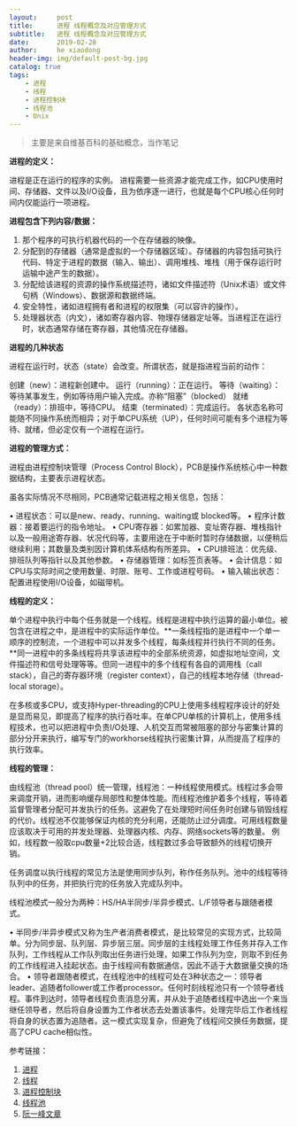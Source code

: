 ```yaml
---
layout:     post
title:      进程 线程概念及对应管理方式
subtitle:   进程 线程概念及对应管理方式
date:       2019-02-28
author:     he xiaodong
header-img: img/default-post-bg.jpg
catalog: true
tags:
    - 进程
    - 线程
    - 进程控制块
    - 线程池
    - Unix
---
```


> 主要是来自维基百科的基础概念，当作笔记

**进程的定义：**

进程是正在运行的程序的实例。
进程需要一些资源才能完成工作，如CPU使用时间、存储器、文件以及I/O设备，且为依序逐一进行，也就是每个CPU核心任何时间内仅能运行一项进程。

**进程包含下列内容/数据：**

1. 那个程序的可执行机器代码的一个在存储器的映像。
2. 分配到的存储器（通常是虚拟的一个存储器区域）。存储器的内容包括可执行代码、特定于进程的数据（输入、输出）、调用堆栈、堆栈（用于保存运行时运输中途产生的数据）。
3. 分配给该进程的资源的操作系统描述符，诸如文件描述符（Unix术语）或文件句柄（Windows）、数据源和数据终端。
4. 安全特性，诸如进程拥有者和进程的权限集（可以容许的操作）。
5. 处理器状态（内文），诸如寄存器内容、物理存储器定址等。当进程正在运行时，状态通常存储在寄存器，其他情况在存储器。

**进程的几种状态**

进程在运行时，状态（state）会改变。所谓状态，就是指进程当前的动作：

创建（new）：进程新创建中。
运行（running）：正在运行。
等待（waiting）：等待某事发生，例如等待用户输入完成。亦称“阻塞”（blocked）
就绪（ready）：排班中，等待CPU。
结束（terminated）：完成运行。
各状态名称可能随不同操作系统而相异；对于单CPU系统（UP），任何时间可能有多个进程为等待、就绪，但必定仅有一个进程在运行。

**进程的管理方式：**

进程由进程控制块管理（Process Control Block），PCB是操作系统核心中一种数据结构，主要表示进程状态。

虽各实际情况不尽相同，PCB通常记载进程之相关信息，包括：

•	进程状态：可以是new、ready、running、waiting或 blocked等。
•	程序计数器：接着要运行的指令地址。
•	CPU寄存器：如累加器、变址寄存器、堆栈指针以及一般用途寄存器、状况代码等，主要用途在于中断时暂时存储数据，以便稍后继续利用；其数量及类别因计算机体系结构有所差异。
•	CPU排班法：优先级、排班队列等指针以及其他参数。
•	存储器管理：如标签页表等。
•	会计信息：如CPU与实际时间之使用数量、时限、账号、工作或进程号码。
•	输入输出状态：配置进程使用I/O设备，如磁带机。



**线程的定义：**

单个进程中执行中每个任务就是一个线程。线程是进程中执行运算的最小单位。被包含在进程之中，是进程中的实际运作单位。**一条线程指的是进程中一个单一顺序的控制流，一个进程中可以并发多个线程，每条线程并行执行不同的任务。**同一进程中的多条线程将共享该进程中的全部系统资源，如虚拟地址空间，文件描述符和信号处理等等。但同一进程中的多个线程有各自的调用栈（call stack），自己的寄存器环境（register context），自己的线程本地存储（thread-local storage）。

在多核或多CPU，或支持Hyper-threading的CPU上使用多线程程序设计的好处是显而易见，即提高了程序的执行吞吐率。在单CPU单核的计算机上，使用多线程技术，也可以把进程中负责I/O处理、人机交互而常被阻塞的部分与密集计算的部分分开来执行，编写专门的workhorse线程执行密集计算，从而提高了程序的执行效率。

**线程的管理：**

由线程池（thread pool）统一管理，线程池：一种线程使用模式。线程过多会带来调度开销，进而影响缓存局部性和整体性能。而线程池维护着多个线程，等待着监督管理者分配可并发执行的任务。这避免了在处理短时间任务时创建与销毁线程的代价。线程池不仅能够保证内核的充分利用，还能防止过分调度。可用线程数量应该取决于可用的并发处理器、处理器内核、内存、网络sockets等的数量。 例如，线程数一般取cpu数量+2比较合适，线程数过多会导致额外的线程切换开销。

任务调度以执行线程的常见方法是使用同步队列，称作任务队列。池中的线程等待队列中的任务，并把执行完的任务放入完成队列中。

线程池模式一般分为两种：HS/HA半同步/半异步模式、L/F领导者与跟随者模式。

•	半同步/半异步模式又称为生产者消费者模式，是比较常见的实现方式，比较简单。分为同步层、队列层、异步层三层。同步层的主线程处理工作任务并存入工作队列，工作线程从工作队列取出任务进行处理，如果工作队列为空，则取不到任务的工作线程进入挂起状态。由于线程间有数据通信，因此不适于大数据量交换的场合。
•	领导者跟随者模式，在线程池中的线程可处在3种状态之一：领导者leader、追随者follower或工作者processor。任何时刻线程池只有一个领导者线程。事件到达时，领导者线程负责消息分离，并从处于追随者线程中选出一个来当继任领导者，然后将自身设置为工作者状态去处置该事件。处理完毕后工作者线程将自身的状态置为追随者。这一模式实现复杂，但避免了线程间交换任务数据，提高了CPU cache相似性。

参考链接：

1. [进程](https://zh.wikipedia.org/wiki/%E8%A1%8C%E7%A8%8B "进程 维基百科")
2. [线程](https://zh.wikipedia.org/wiki/%E7%BA%BF%E7%A8%8B "线程 维基百科") 
3. [进程控制块](https://zh.wikipedia.org/wiki/%E8%A1%8C%E7%A8%8B%E6%8E%A7%E5%88%B6%E8%A1%A8 "进程控制块 维基百科")
4. [线程池](https://zh.wikipedia.org/wiki/%E7%BA%BF%E7%A8%8B%E6%B1%A0 "线程池 维基百科") 
5. [阮一峰文章](http://www.ruanyifeng.com/blog/2013/04/processes_and_threads.html "阮一峰 进程和线程的关系") 

